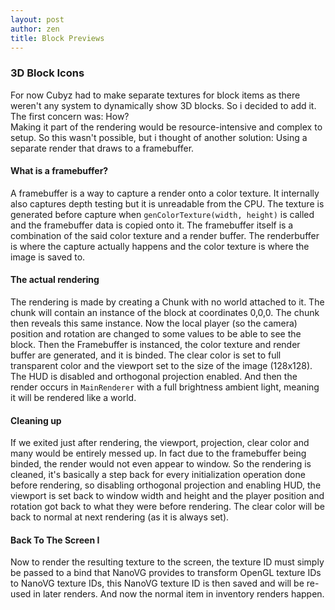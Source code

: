```yaml
---
layout: post
author: zen
title: Block Previews
---
```


### 3D Block Icons

For now Cubyz had to make separate textures for block items as there weren't any system to dynamically show 3D blocks. So i decided to add it. The first concern was: How?  
Making it part of the rendering would be resource-intensive and complex to setup. So this wasn't possible, but i thought of another solution: Using a separate render that draws to a framebuffer.

#### What is a framebuffer?
A framebuffer is a way to capture a render onto a color texture. It internally also captures depth testing but it is unreadable from the CPU. The texture is generated before capture when `genColorTexture(width, height)` is called and the framebuffer data is copied onto it. The framebuffer itself is a combination of the said color texture and a render buffer. The renderbuffer is where the capture actually happens and the color texture is where the image is saved to.

#### The actual rendering
The rendering is made by creating a Chunk with no world attached to it. The chunk will contain an instance of the block at coordinates 0,0,0.
The chunk then reveals this same instance. Now the local player (so the camera) position and rotation are changed to some values to be able to see the block. Then the Framebuffer is instanced, the color texture and render buffer are generated, and it is binded. The clear color is set to full transparent color and the viewport set to the size of the image (128x128). The HUD is disabled and orthogonal projection enabled. And then the render occurs in `MainRenderer` with a full brightness ambient light, meaning it will be rendered like a world.

#### Cleaning up
̀If we exited just after rendering, the viewport, projection, clear color and many would be entirely messed up. In fact due to the framebuffer being binded, the render would not even appear to window. So the rendering is cleaned, it's basically a step back for every initialization operation done before rendering, so disabling orthogonal projection and enabling HUD, the viewport is set back to window width and height and the player position and rotation got back to what they were before rendering. The clear color will be back to normal at next rendering (as it is always set).

#### Back To The Screen I
Now to render the resulting texture to the screen, the texture ID must simply be passed to a bind that NanoVG provides to transform OpenGL texture IDs to NanoVG texture IDs, this NanoVG texture ID is then saved and will be re-used in later renders. And now the normal item in inventory renders happen.
